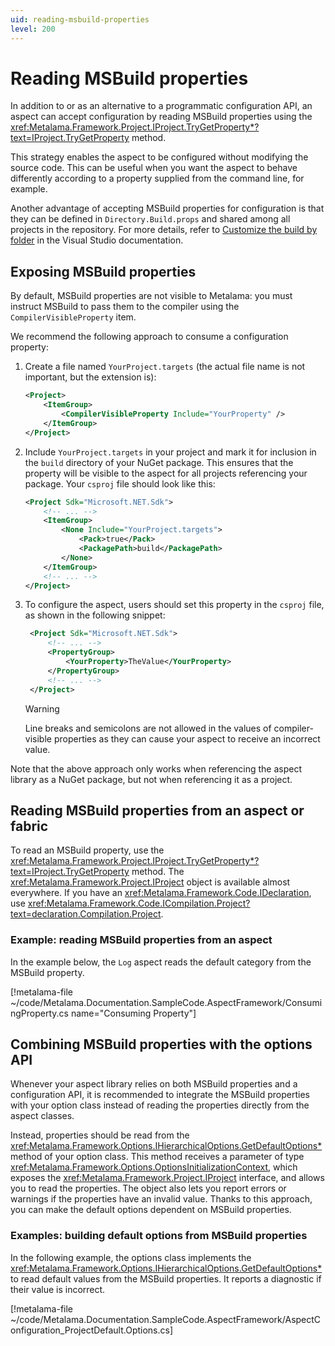```yaml
---
uid: reading-msbuild-properties
level: 200
---
```


# Reading MSBuild properties

In addition to or as an alternative to a programmatic configuration API, an aspect can accept configuration by reading MSBuild properties using the <xref:Metalama.Framework.Project.IProject.TryGetProperty*?text=IProject.TryGetProperty> method.

This strategy enables the aspect to be configured without modifying the source code. This can be useful when you want the aspect to behave differently according to a property supplied from the command line, for example.

Another advantage of accepting MSBuild properties for configuration is that they can be defined in `Directory.Build.props` and shared among all projects in the repository. For more details, refer to [Customize the build by folder](https://learn.microsoft.com/en-us/visualstudio/msbuild/customize-by-directory) in the Visual Studio documentation.


## Exposing MSBuild properties

By default, MSBuild properties are not visible to Metalama: you must instruct MSBuild to pass them to the compiler using the `CompilerVisibleProperty` item.

We recommend the following approach to consume a configuration property:

1. Create a file named `YourProject.targets` (the actual file name is not important, but the extension is):

    ```xml
    <Project>
        <ItemGroup>
            <CompilerVisibleProperty Include="YourProperty" />
        </ItemGroup>
    </Project>
    ```

2. Include `YourProject.targets` in your project and mark it for inclusion in the `build` directory of your NuGet package. This ensures that the property will be visible to the aspect for all projects referencing your package. Your `csproj` file should look like this:

    ```xml
    <Project Sdk="Microsoft.NET.Sdk">
        <!-- ... -->
        <ItemGroup>
            <None Include="YourProject.targets">
                <Pack>true</Pack>
                <PackagePath>build</PackagePath>
            </None>
        </ItemGroup>
        <!-- ... -->
    </Project>
    ```

3. To configure the aspect, users should set this property in the `csproj` file, as shown in the following snippet:

   ```xml
    <Project Sdk="Microsoft.NET.Sdk">
        <!-- ... -->
        <PropertyGroup>
            <YourProperty>TheValue</YourProperty>
        </PropertyGroup>
        <!-- ... -->
    </Project>
    ```

     > [!WARNING]
     > Line breaks and semicolons are not allowed in the values of compiler-visible properties as they can cause your aspect to receive an incorrect value.

Note that the above approach only works when referencing the aspect library as a NuGet package, but not when referencing it as a project.

## Reading MSBuild properties from an aspect or fabric

To read an MSBuild property, use the <xref:Metalama.Framework.Project.IProject.TryGetProperty*?text=IProject.TryGetProperty> method. The <xref:Metalama.Framework.Project.IProject> object is available almost everywhere. If you have an <xref:Metalama.Framework.Code.IDeclaration>, use <xref:Metalama.Framework.Code.ICompilation.Project?text=declaration.Compilation.Project>.

### Example: reading MSBuild properties from an aspect

In the example below, the `Log` aspect reads the default category from the MSBuild property.

[!metalama-file ~/code/Metalama.Documentation.SampleCode.AspectFramework/ConsumingProperty.cs name="Consuming Property"]


## Combining MSBuild properties with the options API

Whenever your aspect library relies on both MSBuild properties and a configuration API, it is recommended to integrate the MSBuild properties with your option class instead of reading the properties directly from the aspect classes.

Instead, properties should be read from the <xref:Metalama.Framework.Options.IHierarchicalOptions.GetDefaultOptions*> method of your option class. This method receives a parameter of type <xref:Metalama.Framework.Options.OptionsInitializationContext>, which exposes the <xref:Metalama.Framework.Project.IProject> interface, and allows you to read the properties. The object also lets you report errors or warnings if the properties have an invalid value. Thanks to this approach, you can make the default options dependent on MSBuild properties.

### Examples: building default options from MSBuild properties

In the following example, the options class implements the <xref:Metalama.Framework.Options.IHierarchicalOptions.GetDefaultOptions*> to read default values from the MSBuild properties. It reports a diagnostic if their value is incorrect.

[!metalama-file ~/code/Metalama.Documentation.SampleCode.AspectFramework/AspectConfiguration_ProjectDefault.Options.cs]

